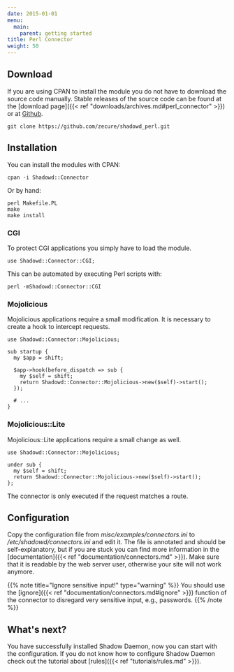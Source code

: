 ```yaml
---
date: 2015-01-01
menu:
  main:
    parent: getting started
title: Perl Connector
weight: 50
---
```


## Download

If you are using CPAN to install the module you do not have to download the source code manually.
Stable releases of the source code can be found at the [download page]({{< ref "downloads/archives.md#perl_connector" >}}) or at <a target="_blank" href="https://github.com/zecure/shadowd_perl">Github</a>.

    git clone https://github.com/zecure/shadowd_perl.git

## Installation

You can install the modules with CPAN:

    cpan -i Shadowd::Connector

Or by hand:

    perl Makefile.PL
    make
    make install

### CGI

To protect CGI applications you simply have to load the module.

    use Shadowd::Connector::CGI;

This can be automated by executing Perl scripts with:

    perl -mShadowd::Connector::CGI

### Mojolicious

Mojolicious applications require a small modification. It is necessary to create a hook to intercept requests.

    use Shadowd::Connector::Mojolicious;
    
    sub startup {
      my $app = shift;
    
      $app->hook(before_dispatch => sub {
        my $self = shift;
        return Shadowd::Connector::Mojolicious->new($self)->start();
      });

      # ...
    }

### Mojolicious::Lite

Mojolicious::Lite applications require a small change as well.

    use Shadowd::Connector::Mojolicious;
    
    under sub {
      my $self = shift;
      return Shadowd::Connector::Mojolicious->new($self)->start();
    };

The connector is only executed if the request matches a route.

## Configuration

Copy the configuration file from *misc/examples/connectors.ini* to */etc/shadowd/connectors.ini* and edit it.
The file is annotated and should be self-explanatory, but if you are stuck you can find more information in the [documentation]({{< ref "documentation/connectors.md" >}}).
Make sure that it is readable by the web server user, otherwise your site will not work anymore.

{{% note title="Ignore sensitive input!" type="warning" %}}
You should use the [ignore]({{< ref "documentation/connectors.md#ignore" >}}) function of the connector to disregard very sensitive input, e.g., passwords.
{{% /note %}}

## What's next?

You have successfully installed Shadow Daemon, now you can start with the configuration.
If you do not know how to configure Shadow Daemon check out the tutorial about [rules]({{< ref "tutorials/rules.md" >}}).
